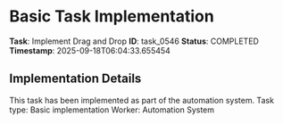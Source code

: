 # Basic Task Implementation

**Task**: Implement Drag and Drop
**ID**: task_0546
**Status**: COMPLETED
**Timestamp**: 2025-09-18T06:04:33.655454

## Implementation Details

This task has been implemented as part of the automation system.
Task type: Basic implementation
Worker: Automation System
